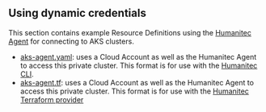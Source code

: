 ## Using dynamic credentials

This section contains example Resource Definitions using the [Humanitec Agent](https://developer.humanitec.com/integration-and-extensions/humanitec-agent/overview/) for connecting to AKS clusters.

* [aks-agent.yaml](aks-agent.yaml): uses a Cloud Account as well as the Humanitec Agent to access this private cluster. This format is for use with the [Humanitec CLI](https://developer.humanitec.com/platform-orchestrator/cli/).
* [aks-agent.tf](aks-agent.tf): uses a Cloud Account as well as the Humanitec Agent to access this private cluster. This format is for use with the [Humanitec Terraform provider](https://registry.terraform.io/providers/humanitec/humanitec)